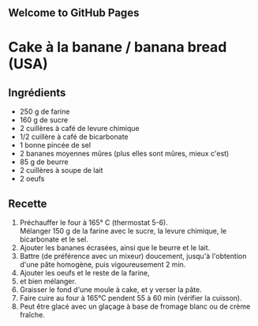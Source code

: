 ## Welcome to GitHub Pages

# Cake à la banane / banana bread (USA)

## Ingrédients

- 250 g de farine
- 160 g de sucre
- 2 cuillères à café de levure chimique
- 1/2 cuillère à café de bicarbonate
- 1 bonne pincée de sel
- 2 bananes moyennes mûres (plus elles sont mûres, mieux c'est)
- 85 g de beurre
- 2 cuillères à soupe de lait
- 2 oeufs

## Recette

1. Préchauffer le four à 165° C (thermostat 5-6).<br/>
Mélanger 150 g de la farine avec le sucre, la levure chimique, le bicarbonate et le sel.
2. Ajouter les bananes écrasées, ainsi que le beurre et le lait.
3. Battre (de préférence avec un mixeur) doucement, jusqu'à l'obtention d'une pâte homogène, puis vigoureusement 2 min.
4. Ajouter les oeufs et le reste de la farine,
5. et bien mélanger.
6. Graisser le fond d'une moule à cake, et y verser la pâte.
7. Faire cuire au four à 165°C pendent 55 à 60 min (vérifier la cuisson).
8. Peut être glacé avec un glaçage à base de fromage blanc ou de crème fraîche.
